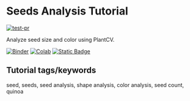 # Seeds Analysis Tutorial

[![test-pr](https://github.com/danforthcenter/plantcv-tutorial-seeds/actions/workflows/ci-tests.yml/badge.svg)](https://github.com/danforthcenter/plantcv-tutorial-seeds/actions/workflows/ci-tests.yml)

Analyze seed size and color using PlantCV.

[![Binder](https://mybinder.org/badge_logo.svg)](https://mybinder.org/v2/gh/danforthcenter/plantcv-tutorial-seeds/HEAD?labpath=index.ipynb)
[![Colab](https://colab.research.google.com/assets/colab-badge.svg)](https://colab.research.google.com/github/danforthcenter/plantcv-tutorial-seeds/blob/main/index-Colab.ipynb)
[![Static Badge](https://img.shields.io/badge/Open%20on%20GitHub-black?logo=github)](https://github.com/danforthcenter/plantcv-tutorial-seeds.git)

## Tutorial tags/keywords

seed, seeds, seed analysis, shape analysis, color analysis, seed count, quinoa

